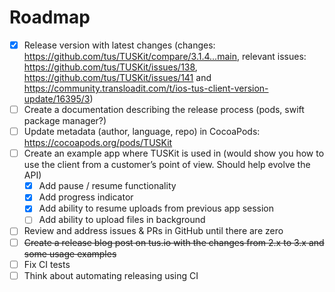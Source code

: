 # Roadmap

- [x] Release version with latest changes (changes: https://github.com/tus/TUSKit/compare/3.1.4...main, relevant issues: https://github.com/tus/TUSKit/issues/138, https://github.com/tus/TUSKit/issues/141 and https://community.transloadit.com/t/ios-tus-client-version-update/16395/3)
- [ ] Create a documentation describing the release process (pods, swift package manager?)
- [ ] Update metadata (author, language, repo) in CocoaPods: https://cocoapods.org/pods/TUSKit
- [ ] Create an example app where TUSKit is used in (would show you how to use the client from a customer’s point of view. Should help evolve the API)
  - [x] Add pause / resume functionality
  - [x] Add progress indicator
  - [x] Add ability to resume uploads from previous app session
  - [ ] Add ability to upload files in background
- [ ] Review and address issues & PRs in GitHub until there are zero
- [ ] ~~Create a release blog post on tus.io with the changes from 2.x to 3.x and some usage examples~~
- [ ] Fix CI tests
- [ ] Think about automating releasing using CI

